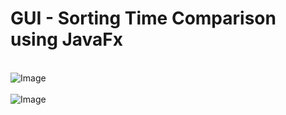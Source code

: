 # GUI - Sorting Time Comparison using JavaFx

<br>![Image](https://mrcheerful.000webhostapp.com/GitHub/Main%20gui.PNG)<br>
<br>![Image](https://mrcheerful.000webhostapp.com/GitHub/bar%20chart.PNG)<br>
